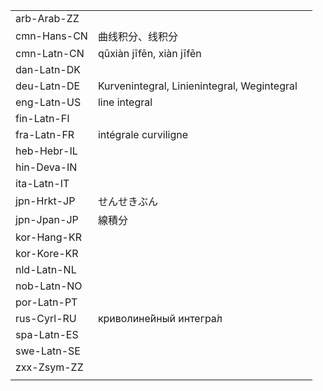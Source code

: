 | | | |
|-|-|-|
| arb-Arab-ZZ |  |  |
| cmn-Hans-CN | 曲线积分、线积分 |  |
| cmn-Latn-CN | qūxiàn jīfēn, xiàn jīfēn |  |
| dan-Latn-DK |  |  |
| deu-Latn-DE | Kurvenintegral, Linienintegral, Wegintegral |  |
| eng-Latn-US | line integral |  |
| fin-Latn-FI |  |  |
| fra-Latn-FR | intégrale curviligne |  |
| heb-Hebr-IL |  |  |
| hin-Deva-IN |  |  |
| ita-Latn-IT |  |  |
| jpn-Hrkt-JP | せんせきぶん |  |
| jpn-Jpan-JP | 線積分 |  |
| kor-Hang-KR |  |  |
| kor-Kore-KR |  |  |
| nld-Latn-NL |  |  |
| nob-Latn-NO |  |  |
| por-Latn-PT |  |  |
| rus-Cyrl-RU | криволине́йный интегра́л |  |
| spa-Latn-ES |  |  |
| swe-Latn-SE |  |  |
| zxx-Zsym-ZZ |  |  |
|  |  |  |
